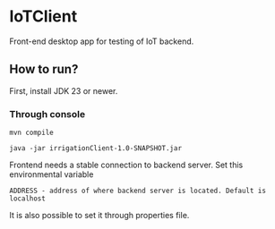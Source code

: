 # IoTClient

Front-end desktop app for testing of IoT backend.

## How to run?

First, install JDK 23 or newer. 

### Through console
```
mvn compile
```
```
java -jar irrigationClient-1.0-SNAPSHOT.jar
```

Frontend needs a stable connection to backend server. Set this environmental variable

```
ADDRESS - address of where backend server is located. Default is localhost
```

It is also possible to set it through properties file.





